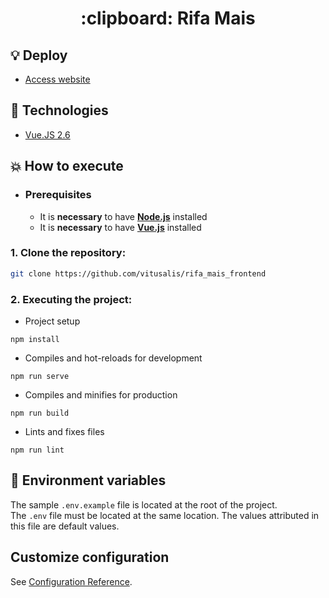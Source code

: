 <h1 align="center">
    :clipboard: Rifa Mais
</h1>

## :bulb: Deploy

- [Access website](https://rifa-mais-app.herokuapp.com/)


## :rocket: Technologies

- [Vue.JS 2.6](https://vuejs.org/)


## :boom: How to execute

- ### **Prerequisites**

  - It is **necessary** to have **[Node.js](https://nodejs.org/en/)** installed
  - It is **necessary** to have **[Vue.js](https://vuejs.org/)** installed



### 1. Clone the repository:

``` sh
git clone https://github.com/vitusalis/rifa_mais_frontend
```

### 2. Executing the project:


- Project setup

```
npm install
```

-  Compiles and hot-reloads for development

```
npm run serve
```

-  Compiles and minifies for production

```
npm run build
```

-  Lints and fixes files

```
npm run lint
```

## 🔐 Environment variables
The sample `.env.example` file is located at the root of the project. <br> The `.env` file must be located at the same location. The values attributed in this file are default values.

## Customize configuration
See [Configuration Reference](https://cli.vuejs.org/config/).